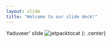 ```yaml
---
layout: slide
title: "Welcome to our slide deck!"
---
```


Yaduveer' slide
![jetpacktocat](https://octodex.github.com/images/jetpacktocat.png)
{: .center}
